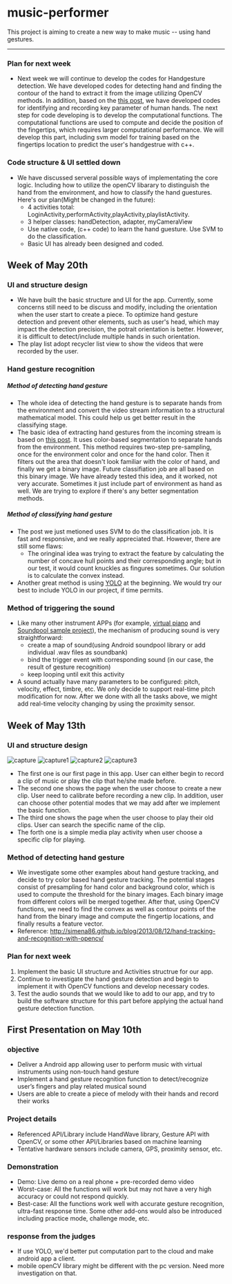 # music-performer

This project is aiming to create a new way to make music -- using hand gestures.

---
### Plan for next week
- Next week we will continue to develop the codes for Handgesture detection. We have developed codes for detecting hand and finding the contour of the hand to extract it from the image utilizing OpenCV methods. In addition, based on the  [this post](http://eaglesky.github.io/2015/12/26/HandGestureRecognition/), we have developed codes for identifying and recording key parameter of human hands. The next step for code developing is to develop the computational functions. The computational functions are used to compute and decide the position of the fingertips, which requires larger computational performance. We will develop this part, including svm model for training based on the fingertips location to predict the user's handgestrue with c++.
### Code structure & UI settled down
- We have discussed serveral possible ways of implementating the core logic. Including how to utilize the openCV libarary to distinguish the hand from the environment, and how to classify the hand guestures. Here's our plan(Might be changed in the future):
	- 4 activities total: LoginActivity,performActivity,playActivity,playlistActivity.
	- 3 helper classes: handDetection, adapter, myCameraView
	- Use native code, (c++ code) to learn the hand guesture. Use SVM to do the classification.
	- Basic UI has already been designed and coded.

## Week of May 20th

### UI and structure design
- We have built the basic structure and UI for the app. Currently, some concerns still need to be discuss and modify, including the orientation when the user start to create a piece. To optimize hand gesture detection and prevent other elements, such as user's head, which may impact the detection precision, the potrait orientation is better. However, it is difficult to detect/include multiple hands in such orientation.
- The play list adopt recycler list view to show the videos that were recorded by the user.

### Hand gesture recognition
##### Method of detecting hand gesture
- The whole idea of detecting the hand gesture is to separate hands from the environment and convert the video stream information to a structural mathematical model. This could help us get better result in the classifying stage.
- The basic idea of extracting hand gestures from the incoming stream is based on [this post](http://eaglesky.github.io/2015/12/26/HandGestureRecognition/). It uses color-based segmentation to separate hands from the environment. This method requires two-step pre-sampling, once for the environment color and once for the hand color. Then it filters out the area that doesn't look familiar with the color of hand, and finally we get a binary image. Future classifiation job are all based on this binary image. We have already tested this idea, and it worked, not very accurate. Sometimes it just include part of environment as hand as well. We are trying to explore if there's any better segmentation methods.

##### Method of classifying hand gesture
- The post we just metioned uses SVM to do the classification job. It is fast and responsive, and we really appreciated that. However, there are still some flaws:
	- The oringinal idea was trying to extract the feature by calculating the number of concave hull points and their corresponding angle; but in our test, it would count knuckles as fingures sometimes. Our solution is to calculate the convex instead.
- Another great method is using [YOLO](https://docs.google.com/presentation/d/1kAa7NOamBt4calBU9iHgT8a86RRHz9Yz2oh4-GTdX6M/edit#slide=id.g150bad67fe_1_2) at the beginning. We would try our best to include YOLO in our project, if time permits.

### Method of triggering the sound
- Like many other instrument APPs (for example, [virtual piano](https://android.jlelse.eu/creating-a-virtual-piano-for-android-b6d3ac05d961) and [Soundpool sample project](https://www.faultinmycode.com/2018/05/using-android-soundpool-build-piano-app.html)), the mechanism of producing sound is very straightforward:
	- create a map of sound(using Android soundpool library or add individual .wav files as soundbank)
	- bind the trigger event with corresponding  sound (in our case, the result of gesture recognition)
	- keep looping until exit this activity
- A sound actually have many parameters to be configured: pitch, velocity, effect, timbre, etc. We only decide to support real-time pitch modification for now. After we done with all the tasks above, we might add real-time velocity changing by using the proximity sensor.



## Week of May 13th

### UI and structure design
![capture](https://user-images.githubusercontent.com/34120533/40213368-f5877718-5a09-11e8-98e7-d9c921d11d3d.JPG)
![capture1](https://user-images.githubusercontent.com/34120533/40213403-2535ac64-5a0a-11e8-8528-f8152190d992.JPG)
![capture2](https://user-images.githubusercontent.com/34120533/40213412-30681fae-5a0a-11e8-9316-2d5bebae6f0a.JPG)
![capture3](https://user-images.githubusercontent.com/34120533/40213418-38153890-5a0a-11e8-9e25-f7e61b50e134.JPG)
- The first one is our first page in this app. User can either begin to record a clip of music or play the clip that he/she made before.
- The second one shows the page when the user choose to create a new clip. User need to calibrate before recording a new clip. In addition, user can choose other potential modes that we may add after we implement the basic function.
- The third one shows the page when the user choose to play their old clips. User can search the specific name of the clip.
- The forth one is a simple media play activity when user choose a specific clip for playing.

### Method of detecting hand gesture
- We investigate some other examples about hand gesture tracking, and decide to try color based hand gesture tracking. The potential stages consist of presampling for hand color and background color, which is used to compute the threshold for the binary images. Each binary image from different colors will be merged together. After that, using OpenCV functions, we need to find the convex as well as contour points of the hand from the binary image and compute the fingertip locations, and finally results a feature vector.
- Reference: http://simena86.github.io/blog/2013/08/12/hand-tracking-and-recognition-with-opencv/

### Plan for next week
1. Implement the basic UI structure and Activities structrue for our app.
2. Continue to investigate the hand gesture detection and begin to implement it with OpenCV functions and develop necessary codes.
3. Test the audio sounds that we would like to add to our app, and try to build the software structure for this part before applying the actual hand gesture detection function.

## First Presentation on May 10th

### objective

- Deliver a Android app allowing user to perform music with virtual instruments using non-touch hand gesture
- Implement a hand gesture recognition function to detect/recognize user’s fingers and play related musical sound
- Users are able to create a piece of melody with their hands and record their works

### Project details

- Referenced API/Library include HandWave library, Gesture API with OpenCV, or some other API/Libraries based on machine learning
- Tentative hardware sensors include camera, GPS, proximity sensor, etc.

### Demonstration

- Demo: Live demo on a real phone + pre-recorded demo video
- Worst-case: All the functions will work but may not have a very high accuracy or could not respond quickly.
- Best-case: All the functions work well with accurate gesture recognition, ultra-fast response time. Some other add-ons would also be introduced including practice mode, challenge mode, etc. 

### response from the judges

- If use YOLO, we'd better put computation part to the cloud and make android app a client.
- mobile openCV library might be different with the pc version. Need more investigation on that.
